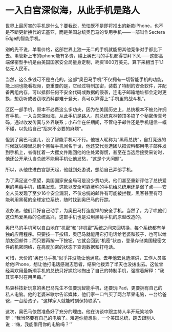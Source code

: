 # 一入白宫深似海，从此手机是路人

世界上最厉害的手机是什么？要我说，恐怕既不是即将推出的新款iPhone，也不是不断更新换代的诺基亚，而是美国总统奥巴马的专用手机——一部叫作Sectera Edge的智能手机。 

别的先不说，单看价格，这部世界上独一无二的手机就能把其他竞争对手都比下去。甭管新上市的iphone能有多贵，碰上奥巴马的手机都得甘拜下风——这部高端保密型手机是由美国国家安全局量身定制，耗资1800万美元，算下来相当于1.1亿元人民币。 

当然，这么多钱可不是白花的。这部“奥巴马手机”不仅拥有一切智能手机的功能，能上网也能看视频，更重要的是，它经过特制加密，装载了特制的安全软件，并配备两组内存，可以抵御任何不安全代码或数据的侵袭，连电子邮箱地址都会定时更换，想窃听或者窃取资料都难于登天，真可以算得上“手机里的战斗机”。 

区区一部手机，原本不必费这么多功夫，因为在美国历史上，总统根本不被允许拥有手机，一入白宫深似海，从此手机是路人。前总统克林顿顶多搞了个秘密传真号码，通过收发传真与外界联系；小布什在任期间，不管电子邮件还是手机短信一概不碰，以免给自己“招来不必要的麻烦”。 

但到了奥巴马这儿，没了智能手机可不行。他被人昵称为“黑莓总统”，自打竞选的时候就以腰里总别个黑莓手机闻名于世，他还交代竞选团队把资料都用电子邮件发到手机上，省得扛着一大摞文件跑回他的住处累得慌，甚至在当选后接受采访时，他还公开承认当总统不能用手机让他发愁，“这是个大问题”。 

所以，从他住进白宫那天起，他就到处游说，想给自己弄部手机。 

为了满足这个愿望，美国国家安全局可是没少费功夫。他们甚至重新评估了总统爱用的黑莓手机，结果发现，这款以安全可靠著称的手机给总统用还是弱了点——安全人员发现了至少16个安全漏洞，不仅总统的邮件有可能被拦截，黑客甚至有可能利用黑莓的全球定位系统，随时找到奥巴马的行踪。 

没办法，他们只好自己动手，为奥巴马打造彪悍的安全手机。当然了，为了哄他们这位热爱黑莓的总统高兴，这部手机也是沿用黑莓手机的原型改造的。 

奥巴马的手机可以自由地在“机密”和“非机密”系统之间来回切换，每个系统都有单独的应用程序。只要按一下按钮，奥巴马就能用它打电话给老婆和孩子，也可以给朋友回邮件；而只要再按一下按钮，它就会回到“机密”状态，登录存储美国秘密文件的机密网络，在高度加密的状态下查询数据和打电话。 

可惜，天价的“奥巴马手机”似乎并没能让他满意。去年他去竞选演讲，工作人员递给他iPhone，想让他打电话感谢志愿者，结果他拨弄了半天也没拨出去。这位曾经喜欢用最新潮手机的总统只好尴尬地掏出了自己的特制手机，强撑着解释：“我其实平时在用黑莓。” 

热衷科技新玩意的奥巴马先生不仅要玩智能手机，还要玩iPad，更要拥有自己的私人电脑。他的老婆米歇尔告诉媒体，他们家一口气买了两台苹果电脑，一台给爸爸，一台给孩子，“这样家人就能时刻保持联系”。 

这次，奥巴马依然准备好了充分的理由。他在访谈中跟主持人半开玩笑地争辩：“我当然要有自己的电脑了。难道你能想象，一个美国总统，跑去跟别人说：‘嗨，我能借用你的电脑吗？’”